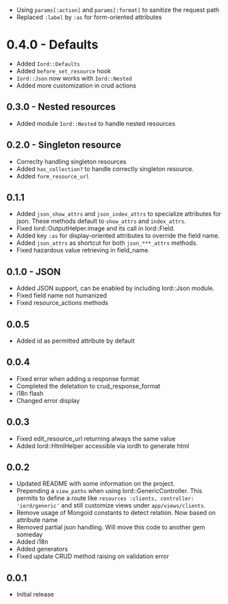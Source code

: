 * Using `params[:action]` and `params[:format]` to sanitize the request path
* Replaced `:label` by `:as` for form-oriented attributes 

# 0.4.0 - Defaults
* Added `Iord::Defaults`
* Added `before_set_resource` hook
* `Iord::Json` now works with `Iord::Nested`
* Added more customization in crud actions

## 0.3.0 - Nested resources
* Added module `Iord::Nested` to handle nested resources

## 0.2.0 - Singleton resource
* Correclty handling singleton resources
* Added `has_collection?` to handle correctly singleton resource.
* Added `form_resource_url`

## 0.1.1
* Added `json_show_attrs` and `json_index_attrs` to specialize attributes for
  json. These methods default to `show_attrs` and `index_attrs`.
* Fixed Iord::OutputHelper.image and its call in Iord::Field.
* Added key `:as` for display-oriented attributes to override the field name.
* Added `json_attrs` as shortcut for both `json_***_attrs` methods.
* Fixed hazardous value retrieving in field_name.

## 0.1.0 - JSON
* Added JSON support, can be enabled by including Iord::Json module.
* Fixed field name not humanized
* Fixed resource_actions methods

## 0.0.5
* Added id as permitted attribute by default

## 0.0.4
* Fixed error when adding a response format
* Completed the deletation to crud_response_format
* i18n flash
* Changed error display

## 0.0.3
* Fixed edit_resource_url returning always the same value
* Added Iord::HtmlHelper accessible via iordh to generate html

## 0.0.2
* Updated README with some information on the project.
* Prepending a `view_paths` when using Iord::GenericController.
  This permits to define a route like `resources :clients, controller: 'iord/generic'`
  and still customize views under `app/views/clients`.
* Remove usage of Mongoid constants to detect relation. Now based on attribute name
* Removed partial json handling. Will move this code to another gem someday
* Added i18n
* Added generators
* Fixed update CRUD method raising on validation error

## 0.0.1
* Initial release
